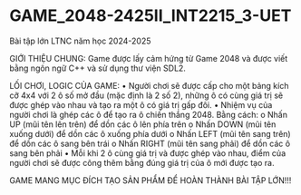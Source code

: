 # GAME_2048-2425II_INT2215_3-UET

Bài tập lớn LTNC năm học 2024-2025

GIỚI THIỆU CHUNG: 
Game được lấy cảm hứng từ Game 2048 và được viết bằng ngôn ngữ C++ và sử dụng thư viện SDL2.

LỐI CHƠI, LOGIC CỦA GAME:
• Người chơi sẽ được cấp cho một bảng kích cỡ 4x4 với 2 ô số mở đầu (mặc định là 2 số 2), những ô có cùng giá trị sẽ được ghép vào nhau và tạo ra một ô có giá trị gấp đôi. 
• Nhiệm vụ của người chơi là ghép các ô để tạo ra ô chiến thắng 2048. Bằng cách:
    o Nhấn UP (mũi tên lên trên) để dồn các ô lên phía trên
    o Nhấn DOWN (mũi tên xuống dưới) để dồn các ô xuống phía dưới
    o Nhấn LEFT (mũi tên sang trên) để dồn các ô sang bên trái
    o Nhấn RIGHT (mũi tên sang phải) để dồn các ô sang bên phải
• Mỗi khi 2 ô cùng giá trị và được ghép vào nhau, điểm của người chơi sẽ được công thêm bằng đúng giá trị của ô mới được tạo ra. 

GAME MANG MỤC ĐÍCH TẠO SẢN PHẨM ĐỂ HOÀN THÀNH BÀI TẬP LỚN!!! 

